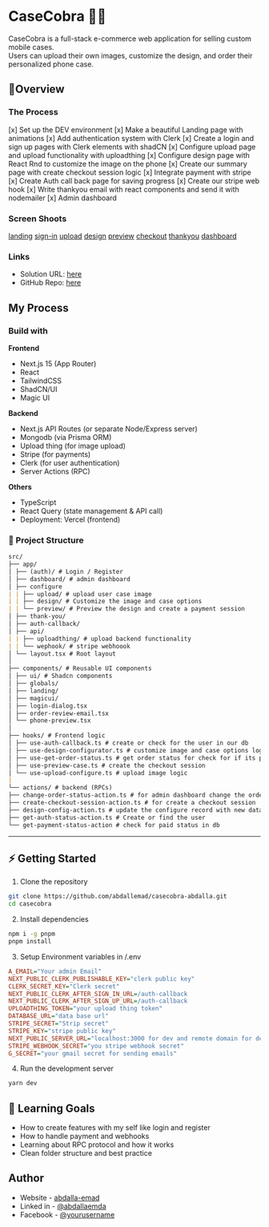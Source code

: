 # CaseCobra 📱🛒

CaseCobra is a full-stack e-commerce web application for selling custom mobile cases.  
Users can upload their own images, customize the design, and order their personalized phone case.

## 🚀Overview

### The Process

[x] Set up the DEV environment
[x] Make a beautiful Landing page with animations
[x] Add authentication system with Clerk
[x] Create a login and sign up pages with Clerk elements with shadCN
[x] Configure upload page and upload functionality with uploadthing
[x] Configure design page with React Rnd to customize the image on the phone
[x] Create our summary page with create checkout session logic
[x] Integrate payment with stripe
[x] Create Auth call back page for saving progress
[x] Create our stripe web hook
[x] Write thankyou email with react components and send it with nodemailer
[x] Admin dashboard

### Screen Shoots

[landing](./public/website-screen-shoots/hero.png)
[sign-in](./public//website-screen-shoots//sign-in.png)
[upload](./public//website-screen-shoots/upload-functionality.png)
[design](./public//website-screen-shoots//design-case.png)
[preview](./public/website-screen-shoots/phone-preview.png)
[checkout](./public//website-screen-shoots//checkout-session.png)
[thankyou](./public/website-screen-shoots/thank-you.png)
[dashboard](./public/website-screen-shoots/dashboard.png)

### Links

- Solution URL: [here](https://casecobra-abdalla.vercel.app)
- GitHub Repo: [here](https://github.com/abdallemad/casecobra-abdalla)

## My Process

### Build with

**Frontend**

- Next.js 15 (App Router)
- React
- TailwindCSS
- ShadCN/UI
- Magic UI

**Backend**

- Next.js API Routes (or separate Node/Express server)
- Mongodb (via Prisma ORM)
- Upload thing (for image upload)
- Stripe (for payments)
- Clerk (for user authentication)
- Server Actions (RPC)

**Others**

- TypeScript
- React Query (state management & API call)
- Deployment: Vercel (frontend)

### 📂 Project Structure

```md
src/
├── app/
│ ├── (auth)/ # Login / Register
│ ├── dashboard/ # admin dashboard
│ ├── configure
| | ├── upload/ # upload user case image
| | ├── design/ # Customize the image and case options
| | └── preview/ # Preview the design and create a payment session
│ ├── thank-you/
│ ├── auth-callback/
│ ├── api/
| | ├── uploadthing/ # upload backend functionality
| | └── wephook/ # stripe webhoook
│ └── layout.tsx # Root layout
│
├── components/ # Reusable UI components
│ ├── ui/ # Shadcn components
│ ├── globals/
│ ├── landing/
│ ├── magicui/
│ ├── login-dialog.tsx
│ ├── order-review-email.tsx
│ └── phone-preview.tsx
│
├── hooks/ # Frontend logic
│ ├── use-auth-callback.ts # create or check for the user in our db
│ ├── use-design-configurator.ts # customize image and case options logic
│ ├── use-get-order-status.ts # get order status for check for if its paid or not
│ ├── use-preview-case.ts # create the checkout session
│ └── use-upload-configure.ts # upload image logic
|
└── actions/ # backend (RPCs)
├── change-order-status-action.ts # for admin dashboard change the order status
├── create-checkout-session-action.ts # for create a checkout session
├── design-config-action.ts # update the configure record with new data
├── get-auth-status-action.ts # Create or find the user
└── get-payment-status-action # check for paid status in db
```

---

## ⚡ Getting Started

1. Clone the repository

```bash
git clone https://github.com/abdallemad/casecobra-abdalla.git
cd casecobra
```

2. Install dependencies

```bash
npm i -g pnpm
pnpm install
```

3. Setup Environment variables in /.env

```ini
A_EMAIL="Your admin Email"
NEXT_PUBLIC_CLERK_PUBLISHABLE_KEY="clerk public key"
CLERK_SECRET_KEY="Clerk secret"
NEXT_PUBLIC_CLERK_AFTER_SIGN_IN_URL=/auth-callback
NEXT_PUBLIC_CLERK_AFTER_SIGN_UP_URL=/auth-callback
UPLOADTHING_TOKEN="your upload thing token"
DATABASE_URL="data base url"
STRIPE_SECRET="Strip secret"
STRIPE_KEY="stripe public key"
NEXT_PUBLIC_SERVER_URL="localhost:3000 for dev and remote domain for deployment"
STRIPE_WEBHOOK_SECRET="you stripe webhook secret"
G_SECRET="your gmail secret for sending emails"
```

4. Run the development server

```bash
yarn dev
```

## 📖 Learning Goals

- How to create features with my self like login and register
- How to handle payment and webhooks
- Learning about RPC protocol and how it works
- Clean folder structure and best practice
## Author

- Website - [abdalla-emad](https://abdallahemad.vercel.app)
- Linked in - [@abdallaemda](https://www.linkedin.com/in/abdalla-emad-618b8b317/)
- Facebook - [@yourusername](https://www.facebook.com/profile.php?id=61572241092337)
